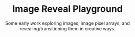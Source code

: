 <!-- DISPLAY 2 -->
<h1 align="center">Image Reveal Playground</h1>

<p align="center">
  Some early work exploring images, image pixel arrays, and revealing/transitioning them in creative ways. 
</p>
